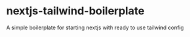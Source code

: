 # nextjs-tailwind-boilerplate
A simple boilerplate for starting nextjs with ready to use tailwind config
